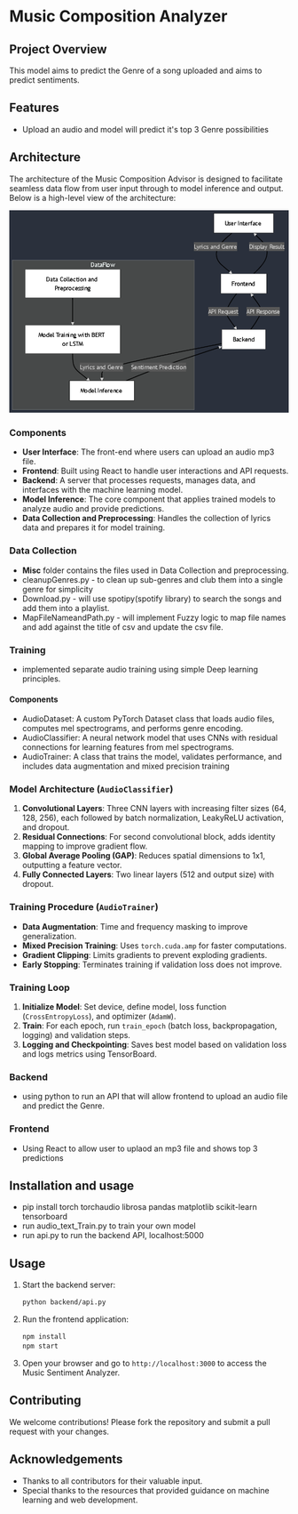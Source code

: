 # Music Composition Analyzer

## Project Overview
This model aims to predict the Genre of a song uploaded and aims to predict sentiments. 

## Features
- Upload an audio and model will predict it's top 3 Genre possibilities


## Architecture
The architecture of the Music Composition Advisor is designed to facilitate seamless data flow from user input through to model inference and output. Below is a high-level view of the architecture:

![Architecture Diagram](../AI_high_level_architecture.png)


### Components
- **User Interface**: The front-end where users can upload an audio mp3 file.
- **Frontend**: Built using React to handle user interactions and API requests.
- **Backend**: A server that processes requests, manages data, and interfaces with the machine learning model.
- **Model Inference**: The core component that applies trained models to analyze audio and provide predictions.
- **Data Collection and Preprocessing**: Handles the collection of lyrics data and prepares it for model training.

### Data Collection
- **Misc** folder contains the files used in Data Collection and preprocessing.
- cleanupGenres.py - to clean up sub-genres and club them into a single genre for simplicity
- Download.py - will use spotipy(spotify library) to search the songs and add them into a playlist.
- MapFileNameandPath.py - will implement Fuzzy logic to map file names and add against the title of csv and update the csv file.


### Training
- implemented separate audio training using simple Deep learning principles.
#### Components
- AudioDataset: A custom PyTorch Dataset class that loads audio files, computes mel spectrograms, and performs genre encoding.
- AudioClassifier: A neural network model that uses CNNs with residual connections for learning features from mel spectrograms.
- AudioTrainer: A class that trains the model, validates performance, and includes data augmentation and mixed precision training

### Model Architecture (`AudioClassifier`)
1. **Convolutional Layers**: Three CNN layers with increasing filter sizes (64, 128, 256), each followed by batch normalization, LeakyReLU activation, and dropout.
2. **Residual Connections**: For second convolutional block, adds identity mapping to improve gradient flow.
3. **Global Average Pooling (GAP)**: Reduces spatial dimensions to 1x1, outputting a feature vector.
4. **Fully Connected Layers**: Two linear layers (512 and output size) with dropout.

### Training Procedure (`AudioTrainer`)
- **Data Augmentation**: Time and frequency masking to improve generalization.
- **Mixed Precision Training**: Uses `torch.cuda.amp` for faster computations.
- **Gradient Clipping**: Limits gradients to prevent exploding gradients.
- **Early Stopping**: Terminates training if validation loss does not improve.

### Training Loop
1. **Initialize Model**: Set device, define model, loss function (`CrossEntropyLoss`), and optimizer (`AdamW`).
2. **Train**: For each epoch, run `train_epoch` (batch loss, backpropagation, logging) and validation steps.
3. **Logging and Checkpointing**: Saves best model based on validation loss and logs metrics using TensorBoard.


### Backend
- using python to run an API that will allow frontend to upload an audio file and predict the Genre.


### Frontend
- Using React to allow user to uplaod an mp3 file and shows top 3 predictions



## Installation and usage
- pip install torch torchaudio librosa pandas matplotlib scikit-learn tensorboard
- run audio_text_Train.py to train your own model
- run api.py to run the backend API, localhost:5000

## Usage
1. Start the backend server:
   ```bash
   python backend/api.py
   ```

2. Run the frontend application:
   ```bash
   npm install
   npm start
   ```

3. Open your browser and go to `http://localhost:3000` to access the Music Sentiment Analyzer.

## Contributing
We welcome contributions! Please fork the repository and submit a pull request with your changes.

## Acknowledgements
- Thanks to all contributors for their valuable input.
- Special thanks to the resources that provided guidance on machine learning and web development.